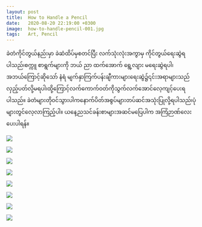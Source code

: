 ```yaml
---
layout: post
title:  How to Handle a Pencil
date:   2020-08-20 22:19:00 +0300
image:  how-to-handle-pencil-001.jpg
tags:   Art, Pencil 
---
```

ခဲတံကိုင်တွယ်နည်းမှာ ခဲဆံထိပ်မှစတင်ပြီး လက်သုံးလုံးအကွာမှ ကိုင်တွယ်ရေးဆွဲရပါသည်၊စက္ကူ စာရွက်များကို ဘယ် ညာ ထက်အောက် ရွေ့လျား မရေးဆွဲရပါ၊အဘယ်ကြောင့်ဆိုသော် နံရံ မျက်နှာကြက်ပန်းချီကားများရေးဆွဲ၌၎င်းအရာများသည်လှည့်ပတ်လို့မရပါ၊ထို့ကြောင့်လက်ကောက်ဝတ်ကိုသွက်လက်အောင်လေ့ကျင့်ပေးရပါသည်။
    ခဲတံများတိုဝင်သွားပါကနောက်ပိတ်အစွပ်များတပ်ဆင်အသုံးပြုလို့ရပါသည်၊ပုံများတွင်လေ့လာကြည့်ပါ။
    ယနေ့ညသင်ခန်းစာများအဆင်မပြေပါက အကြံဉာဏ်လေးပေးပါရန်။

![]({{site.baseurl}}/img/how-to-handle-pencil-001.jpg)

![]({{site.baseurl}}/img/how-to-handle-pencil-002.jpg)

![]({{site.baseurl}}/img/how-to-handle-pencil-003.jpg)

![]({{site.baseurl}}/img/how-to-handle-pencil-004.jpg)

![]({{site.baseurl}}/img/how-to-handle-pencil-005.jpg)

![]({{site.baseurl}}/img/how-to-handle-pencil-006.jpg)

![]({{site.baseurl}}/img/how-to-handle-pencil-007.jpg)

![]({{site.baseurl}}/img/how-to-handle-pencil-008.jpg)

